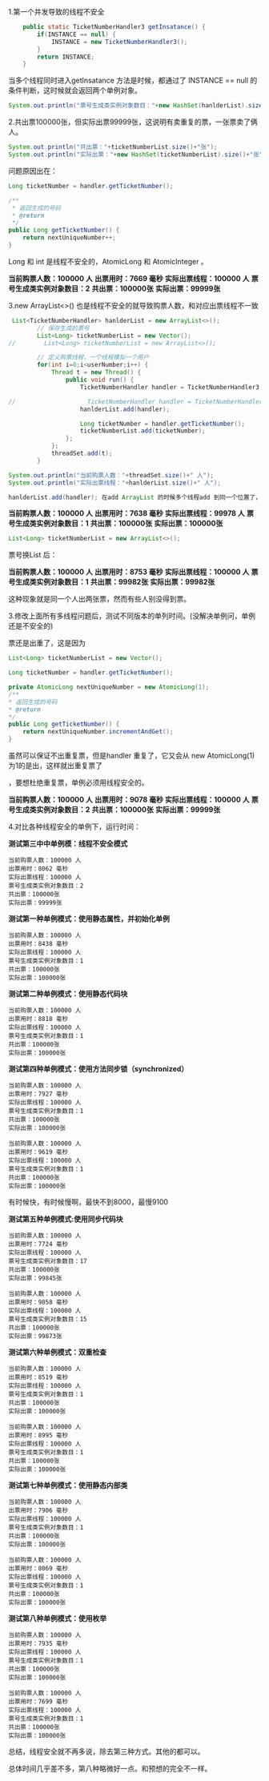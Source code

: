 1.第一个并发导致的线程不安全

```java
    public static TicketNumberHandler3 getInsatance() {
        if(INSTANCE == null) {
            INSTANCE = new TicketNumberHandler3();
        }
        return INSTANCE;
    }
```

当多个线程同时进入getInsatance 方法是时候，都通过了 INSTANCE == null 的条件判断，这时候就会返回两个单例对象。

```java
System.out.println("票号生成类实例对象数目："+new HashSet(hanlderList).size());
```

2.共出票100000张，但实际出票99999张，这说明有卖重复的票，一张票卖了俩人。

```java
System.out.println("共出票："+ticketNumberList.size()+"张");
System.out.println("实际出票："+new HashSet(ticketNumberList).size()+"张");
```

问题原因出在：

```java
Long ticketNumber = handler.getTicketNumber();
```

```java
/**
 * 返回生成的号码
 * @return
 */
public Long getTicketNumber() {
    return nextUniqueNumber++;
}
```

Long 和 int 是线程不安全的，AtomicLong 和  AtomicInteger 。

**当前购票人数：100000 人**
**出票用时：7669 毫秒**
**实际出票线程：100000 人**
**票号生成类实例对象数目：2**
**共出票：100000张**
**实际出票：99999张**

3.new ArrayList<>() 也是线程不安全的就导致购票人数，和对应出票线程不一致

```java
 List<TicketNumberHandler> hanlderList = new ArrayList<>();
        // 保存生成的票号
        List<Long> ticketNumberList = new Vector();
//        List<Long> ticketNumberList = new ArrayList<>();

        // 定义购票线程，一个线程模拟一个用户
        for(int i=0;i<userNumber;i++) {
            Thread t = new Thread() {
                public void run() {
                    TicketNumberHandler handler = TicketNumberHandler3.getInsatance();

//                    TicketNumberHandler handler = TicketNumberHandler1.getInsatance();
                    hanlderList.add(handler);

                    Long ticketNumber = handler.getTicketNumber();
                    ticketNumberList.add(ticketNumber);
                };
            };
            threadSet.add(t);
        }
```

```java
System.out.println("当前购票人数："+threadSet.size()+" 人");
System.out.println("实际出票线程："+hanlderList.size()+" 人");
```

```java
hanlderList.add(handler); 在add ArrayList 的时候多个线程add 到同一个位置了，比如 set (0) = 
```

**当前购票人数：100000 人**
**出票用时：7638 毫秒**
**实际出票线程：99978 人**
**票号生成类实例对象数目：1**
**共出票：100000张**
**实际出票：100000张**



```java
List<Long> ticketNumberList = new ArrayList<>();
```

票号换List 后：

**当前购票人数：100000 人**
**出票用时：8753 毫秒**
**实际出票线程：100000 人**
**票号生成类实例对象数目：1**
**共出票：99982张**
**实际出票：99982张**

这种现象就是同一个人出两张票，然而有些人别没得到票。



3.修改上面所有多线程问题后，测试不同版本的单列时间。(没解决单例问，单例还是不安全的)

票还是出重了，这是因为

```java
List<Long> ticketNumberList = new Vector();

Long ticketNumber = handler.getTicketNumber();

private AtomicLong nextUniqueNumber = new AtomicLong(1);
/**
* 返回生成的号码
* @return
*/
public Long getTicketNumber() {
	return nextUniqueNumber.incrementAndGet();
}
```

虽然可以保证不出重复票，但是handler 重复了，它又会从 new AtomicLong(1) 为1的是出，这样就出重复票了

，要想杜绝重复票，单例必须用线程安全的。

**当前购票人数：100000 人**
**出票用时：9078 毫秒**
**实际出票线程：100000 人**
**票号生成类实例对象数目：2**
**共出票：100000张**
**实际出票：99999张**

4.对比各种线程安全的单例下，运行时间：

**测试第三中中单例模：线程不安全模式**

```
当前购票人数：100000 人
出票用时：8062 毫秒
实际出票线程：100000 人
票号生成类实例对象数目：2
共出票：100000张
实际出票：99999张
```

**测试第一种单例模式：使用静态属性，并初始化单例**

```
当前购票人数：100000 人
出票用时：8438 毫秒
实际出票线程：100000 人
票号生成类实例对象数目：1
共出票：100000张
实际出票：100000张
```

**测试第二种单例模式：使用静态代码块** 

```
当前购票人数：100000 人
出票用时：8818 毫秒
实际出票线程：100000 人
票号生成类实例对象数目：1
共出票：100000张
实际出票：100000张
```

**测试第四种单例模式：使用方法同步锁（synchronized）**

```
当前购票人数：100000 人
出票用时：7927 毫秒
实际出票线程：100000 人
票号生成类实例对象数目：1
共出票：100000张
实际出票：100000张
```

```
当前购票人数：100000 人
出票用时：9619 毫秒
实际出票线程：100000 人
票号生成类实例对象数目：1
共出票：100000张
实际出票：100000张
```

有时候快，有时候慢啊，最快不到8000，最慢9100

**测试第五种单例模式:使用同步代码块**

```
当前购票人数：100000 人
出票用时：7724 毫秒
实际出票线程：100000 人
票号生成类实例对象数目：17
共出票：100000张
实际出票：99845张
```

```
当前购票人数：100000 人
出票用时：9858 毫秒
实际出票线程：100000 人
票号生成类实例对象数目：15
共出票：100000张
实际出票：99873张
```

**测试第六种单例模式：双重检查**

```
当前购票人数：100000 人
出票用时：8519 毫秒
实际出票线程：100000 人
票号生成类实例对象数目：1
共出票：100000张
实际出票：100000张
```

```
当前购票人数：100000 人
出票用时：8995 毫秒
实际出票线程：100000 人
票号生成类实例对象数目：1
共出票：100000张
实际出票：100000张
```

**测试第七种单例模式：使用静态内部类**

```
当前购票人数：100000 人
出票用时：7906 毫秒
实际出票线程：100000 人
票号生成类实例对象数目：1
共出票：100000张
实际出票：100000张
```

```
当前购票人数：100000 人
出票用时：8069 毫秒
实际出票线程：100000 人
票号生成类实例对象数目：1
共出票：100000张
实际出票：100000张
```

**测试第八种单例模式：使用枚举**

```
当前购票人数：100000 人
出票用时：7935 毫秒
实际出票线程：100000 人
票号生成类实例对象数目：1
共出票：100000张
实际出票：100000张
```

```
当前购票人数：100000 人
出票用时：7699 毫秒
实际出票线程：100000 人
票号生成类实例对象数目：1
共出票：100000张
实际出票：100000张
```

总结，线程安全就不再多说，除去第三种方式。其他的都可以。

总体时间几乎差不多，第八种略微好一点。和预想的完全不一样。